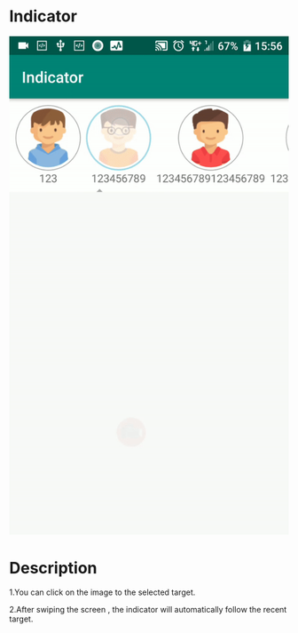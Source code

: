 # Indicator

![Demo1](https://github.com/ChengTaHuang/Indicator/blob/master/demo/demo.gif)

# Description

1.You can click on the image to the selected target.

2.After swiping the screen , the indicator will automatically follow the recent target.
